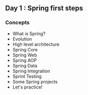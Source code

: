 ## Day 1 : Spring first steps

### Concepts

* What is Spring?
* Evolution
* High level architecture
* Spring Core
* Spring Web
* Spring AOP
* Spring Data
* Spring Integration
* Sprint Testing
* Some Spring projects
* Let's practice!
